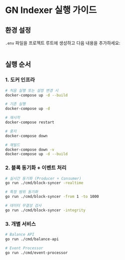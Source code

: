 # GN Indexer 실행 가이드

## 환경 설정
`.env` 파일을 프로젝트 루트에 생성하고 다음 내용을 추가하세요:

```env

```

## 실행 순서

### 1. 도커 인프라
```bash
# 처음 실행 또는 설정 변경 시
docker-compose up -d --build

# 기존 실행
docker-compose up -d

# 재시작
docker-compose restart

# 중지
docker-compose down

# 재빌드
docker-compose down -v
docker-compose up -d --build
```

### 2. 블록 동기화 + 이벤트 처리
```bash
# 실시간 동기화 (Producer + Consumer)
go run ./cmd/block-syncer -realtime

# 특정 범위 동기화
go run ./cmd/block-syncer -from 1 -to 1000

# 데이터 무결성 검사
go run ./cmd/block-syncer -integrity
```

### 3. 개별 서비스
```bash
# Balance API
go run ./cmd/balance-api

# Event Processor  
go run ./cmd/event-processor
```
